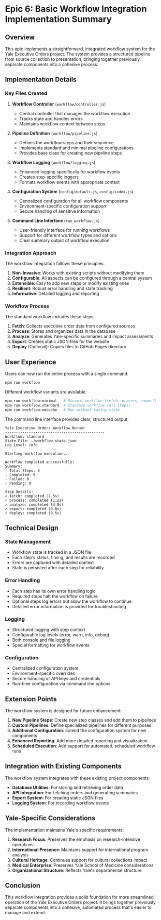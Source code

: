 # Epic 6: Basic Workflow Integration Implementation Summary

## Overview

This epic implements a straightforward, integrated workflow system for the Yale Executive Orders project. The system provides a structured pipeline from source collection to presentation, bringing together previously separate components into a cohesive process.

## Implementation Details

### Key Files Created

1. **Workflow Controller** (`workflow/controller.js`)
   - Central controller that manages the workflow execution
   - Tracks state and handles errors
   - Maintains workflow context between steps

2. **Pipeline Definition** (`workflow/pipeline.js`)
   - Defines the workflow steps and their sequence
   - Implements standard and minimal pipeline configurations
   - Provides base class for creating new pipeline steps

3. **Workflow Logging** (`workflow/logging.js`)
   - Enhanced logging specifically for workflow events
   - Creates step-specific loggers
   - Formats workflow events with appropriate context

4. **Configuration System** (`config/default.js`, `config/index.js`)
   - Centralized configuration for all workflow components
   - Environment-specific configuration support
   - Secure handling of sensitive information

5. **Command Line Interface** (`run_workflow.js`)
   - User-friendly interface for running workflows
   - Support for different workflow types and options
   - Clear summary output of workflow execution

### Integration Approach

The workflow integration follows these principles:

1. **Non-Invasive**: Works with existing scripts without modifying them
2. **Configurable**: All aspects can be configured through a central system
3. **Extensible**: Easy to add new steps or modify existing ones
4. **Resilient**: Robust error handling and state tracking
5. **Informative**: Detailed logging and reporting

### Workflow Process

The standard workflow includes these steps:

1. **Fetch**: Collects executive order data from configured sources
2. **Process**: Stores and organizes data in the database
3. **Analyze**: Generates Yale-specific summaries and impact assessments
4. **Export**: Creates static JSON files for the website
5. **Deploy** (Optional): Copies files to GitHub Pages directory

## User Experience

Users can now run the entire process with a single command:

```bash
npm run workflow
```

Different workflow variants are available:

```bash
npm run workflow:minimal   # Minimal workflow (fetch, process, export)
npm run workflow:standard  # Standard workflow (all steps)
npm run workflow:nocache   # Run without saving state
```

The command line interface provides clear, structured output:

```
Yale Executive Orders Workflow Runner
----------------------------------------------
Workflow: standard
State File: ./workflow-state.json
Log Level: info

Starting workflow execution...

Workflow completed successfully!
Summary:
- Total Steps: 5
- Completed: 5
- Failed: 0
- Pending: 0

Step Details:
✓ fetch: completed (2.5s)
✓ process: completed (1.2s)
✓ analyze: completed (4.8s)
✓ export: completed (0.8s)
✓ deploy: completed (0.5s)
```

## Technical Design

### State Management

- Workflow state is tracked in a JSON file
- Each step's status, timing, and results are recorded
- Errors are captured with detailed context
- State is persisted after each step for reliability

### Error Handling

- Each step has its own error handling logic
- Required steps halt the workflow on failure
- Optional steps log errors but allow the workflow to continue
- Detailed error information is provided for troubleshooting

### Logging

- Structured logging with step context
- Configurable log levels (error, warn, info, debug)
- Both console and file logging
- Special formatting for workflow events

### Configuration

- Centralized configuration system
- Environment-specific overrides
- Secure handling of API keys and credentials
- Run-time configuration via command line options

## Extension Points

The workflow system is designed for future enhancement:

1. **New Pipeline Steps**: Create new step classes and add them to pipelines
2. **Custom Pipelines**: Define specialized pipelines for different purposes
3. **Additional Configuration**: Extend the configuration system for new components
4. **Enhanced Reporting**: Add more detailed reporting and visualization
5. **Scheduled Execution**: Add support for automated, scheduled workflow runs

## Integration with Existing Components

The workflow system integrates with these existing project components:

- **Database Utilities**: For storing and retrieving order data
- **API Integration**: For fetching orders and generating summaries
- **Export System**: For creating static JSON files
- **Logging System**: For recording workflow events

## Yale-Specific Considerations

The implementation maintains Yale's specific requirements:

1. **Research Focus**: Preserves the emphasis on research-intensive operations
2. **International Presence**: Maintains support for international program analysis
3. **Cultural Heritage**: Continues support for cultural collections impact
4. **Medical Enterprise**: Preserves Yale School of Medicine considerations
5. **Organizational Structure**: Reflects Yale's departmental structure

## Conclusion

This workflow integration provides a solid foundation for more streamlined operation of the Yale Executive Orders project. It brings together previously separate components into a cohesive, automated process that's easier to manage and extend.